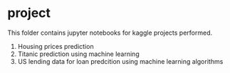 # project
This folder contains jupyter notebooks for kaggle projects performed.
1. Housing prices prediction
2. Titanic prediction using machine learning
3. US lending data for loan predcition using machine learning algorithms
